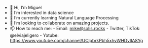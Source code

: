 - 👋 Hi, I’m Miguel
- 👀 I’m interested in data science
- 🌱 I’m currently learning Natural Language Processing
- 💞️ I’m looking to collaborate on amazing projects.
- 📫 How to reach me:
          - Email: mike@solis.rocks
          - Twitter, TikTok: @elviajeligero
          - Yotube: https://www.youtube.com/channel/UClpbrkPbh5xhvWHDvIIA8Yg

<!---
homosapienssapiens/homosapienssapiens is a ✨ special ✨ repository because its `README.md` (this file) appears on your GitHub profile.
You can click the Preview link to take a look at your changes.
--->
